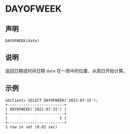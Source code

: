 DAYOFWEEK
==============================



声明
-----------------------

```unknow
DAYOFWEEK(date)
```



说明
-----------------------

返回日期或时间日期 `date` 在一周中的位置，从周日开始计算。

示例
-----------------------

```unknow
obclient> SELECT DAYOFWEEK('2021-07-15');
+-------------------------+
| DAYOFWEEK('2021-07-15') |
+-------------------------+
|                       5 |
+-------------------------+
1 row in set (0.01 sec)
```
